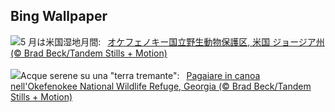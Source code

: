 ## Bing Wallpaper
![](https://www.bing.com/th?id=OHR.AmericanWetlands_JA-JP9114182507_UHD.jpg&w=1000)5 月は米国湿地月間:&nbsp;&ensp;[オケフェノキー国立野生動物保護区, 米国 ジョージア州 (© Brad Beck/Tandem Stills + Motion)](https://www.bing.com/th?id=OHR.AmericanWetlands_JA-JP9114182507_UHD.jpg)
<br><br/>
![](https://www.bing.com/th?id=OHR.AmericanWetlands_IT-IT8776833543_UHD.jpg&w=1000)Acque serene su una "terra tremante":&nbsp;&ensp;[Pagaiare in canoa nell'Okefenokee National Wildlife Refuge, Georgia (© Brad Beck/Tandem Stills + Motion)](https://www.bing.com/th?id=OHR.AmericanWetlands_IT-IT8776833543_UHD.jpg)
<br><br/>
